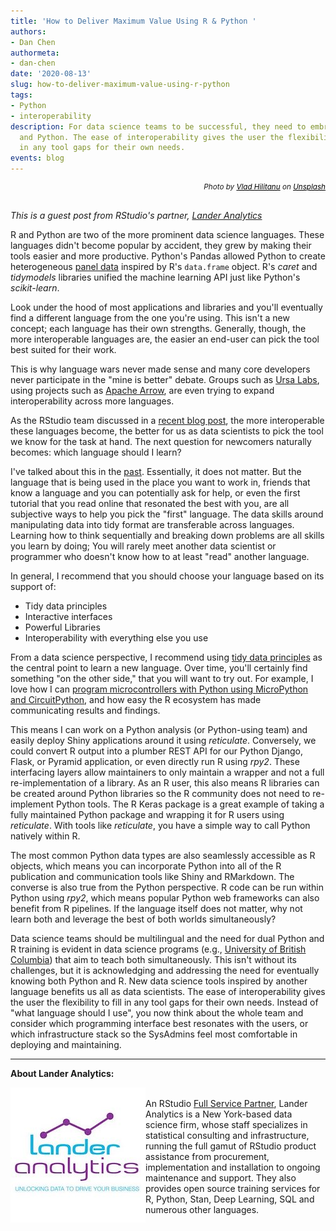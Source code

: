```yaml
---
title: 'How to Deliver Maximum Value Using R & Python '
authors: 
- Dan Chen
authormeta:
- dan-chen
date: '2020-08-13'
slug: how-to-deliver-maximum-value-using-r-python
tags:
- Python
- interoperability
description: For data science teams to be successful, they need to embrace both R
  and Python. The ease of interoperability gives the user the flexibility to fill
  in any tool gaps for their own needs.
events: blog
---
```


<sup>
<p style="text-align: right !important;margin-top: 0px;margin-bottom: 30px;">
<i>Photo by <a style="color: #000000;" href="https://unsplash.com/@vladhilitanu">Vlad Hilitanu</a> on <a style="color: #000000;" href="https://unsplash.com/photos/1FI2QAYPa-Y">Unsplash</a></i></p>
</sup>

<div class="lt-gray-box">

*This is a guest post from RStudio's partner, <a href="https://www.landeranalytics.com/" target="_blank" rel="noopener noreferrer">Lander Analytics</a>*
</div>

R and Python are two of the more prominent data science languages. These languages didn't become popular by accident, they grew by making their tools easier and more productive. Python's Pandas allowed Python to create heterogeneous <a href="https://twitter.com/chendaniely/status/1279142678656155654" target="_blank" rel="noopener noreferrer">panel data</a> inspired by R's `data.frame` object. R's *caret* and *tidymodels* libraries unified the machine learning API just like Python's *scikit-learn*.

Look under the hood of most applications and libraries and you'll eventually find a different language from the one you're using. This isn't a new concept; each language has their own strengths. Generally, though, the more interoperable languages are, the easier an end-user can pick the tool best suited for their work.

This is why language wars never made sense and many core developers never participate in the "mine is better" debate. Groups such as <a href="https://ursalabs.org/" target="_blank" rel="noopener noreferrer">Ursa Labs</a>, using projects such as <a href="https://arrow.apache.org/" target="_blank" rel="noopener noreferrer">Apache Arrow</a>, are even trying to expand interoperability across more languages. 

As the RStudio team discussed in a <a href="https://blog.rstudio.com/2020/07/15/interoperability-maximize-analytic-investments/" target="_blank" rel="noopener noreferrer">recent blog post</a>, the more interoperable these languages become, the better for us as data scientists to pick the tool we know for the task at hand. The next question for newcomers naturally becomes: which language should I learn?

I've talked about this in the <a href="https://chendaniely.github.io/2019/08/28/r-or-python-which-one-to-learn-first/" target="_blank" rel="noopener noreferrer">past</a>. Essentially, it does not matter. But the language that is being used in the place you want to work in, friends that know a language and you can potentially ask for help, or even the first tutorial that you read online that resonated the best with you, are all subjective ways to help you pick the "first" language. The data skills around manipulating data into tidy format are transferable across languages. Learning how to think sequentially and breaking down problems are all skills you learn by doing; You will rarely meet another data scientist or programmer who doesn't know how to at least "read" another language. 

In general, I recommend that you should choose your language based on its support of:
 
* Tidy data principles
* Interactive interfaces
* Powerful Libraries
* Interoperability with everything else you use 

From a data science perspective, I recommend using <a href="https://r4ds.had.co.nz/tidy-data.html" target="_blank" rel="noopener noreferrer">tidy data principles</a> as the central point to learn a new language. Over time, you'll certainly find something "on the other side," that you will want to try out. For example, I love how I can <a href="https://speakerdeck.com/chendaniely/using-python-with-r" target="_blank" rel="noopener noreferrer">program microcontrollers with Python using MicroPython and CircuitPython</a>, and how easy the R ecosystem has made communicating results and findings.

This means I can work on a Python analysis (or Python-using team) and easily deploy Shiny applications around it using *reticulate*. Conversely, we could convert R output into a plumber REST API for our Python Django, Flask, or Pyramid application, or even directly run R using *rpy2*. These interfacing layers allow maintainers to only maintain a wrapper and not a full re-implementation of a library. As an R user, this also means R libraries can be created around Python libraries so the R community does not need to re-implement Python tools. The R Keras package is a great example of taking a fully maintained Python package and wrapping it for R users using *reticulate*. With tools like *reticulate*, you have a simple way to call Python natively within R.

The most common Python data types are also seamlessly accessible as R objects, which means you can incorporate Python into all of the R publication and communication tools like Shiny and RMarkdown. The converse is also true from the Python perspective. R code can be run within Python using *rpy2*, which means popular Python web frameworks can also benefit from R pipelines. If the language itself does not matter, why not learn both and leverage the best of both worlds simultaneously?

Data science teams should be multilingual and the need for dual Python and R training is evident in data science programs (e.g., <a href="https://ubc-mds.github.io/2020-02-03-teach-python-and-r/" target="_blank" rel="noopener noreferrer">University of British Columbia</a>) that aim to teach both simultaneously. This isn't without its challenges, but it is acknowledging and addressing the need for eventually knowing both Python and R. New data science tools inspired by another language benefits us all as data scientists. The ease of interoperability gives the user the flexibility to fill in any tool gaps for their own needs. Instead of "what language should I use",
you now think about the whole team and consider which programming interface best resonates with the users, or which infrastructure stack so the SysAdmins feel most comfortable in deploying and maintaining.

---

**About Lander Analytics:**

<a href="https://www.landeranalytics.com/" target="_blank" rel="noopener noreferrer"><img src="lander-logo.jpg" alt="Lander Analytics logo" align="left"></a>
<br>
An RStudio <a href="https://rstudio.com/certified-partners/" target="_blank" rel="noopener noreferrer">Full Service Partner</a>, Lander Analytics is a New York-based data science firm, whose staff specializes in statistical consulting and infrastructure, running the full gamut of RStudio product assistance from procurement, implementation and installation to ongoing maintenance and support. They also provides open source training services for R, Python, Stan, Deep Learning, SQL and numerous other languages. 

